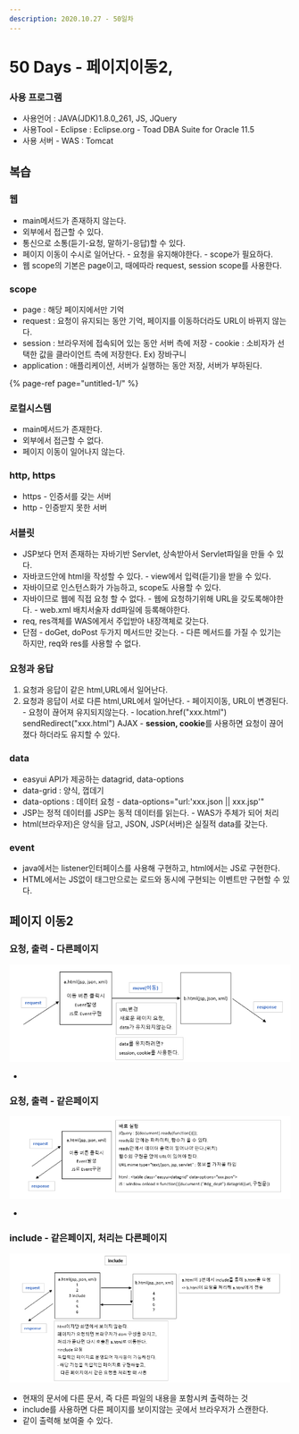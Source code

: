 ```yaml
---
description: 2020.10.27 - 50일차
---
```


# 50 Days - 페이지이동2,

### 사용 프로그램

* 사용언어 : JAVA\(JDK\)1.8.0\_261, JS, JQuery
* 사용Tool  - Eclipse : Eclipse.org - Toad DBA Suite for Oracle 11.5
* 사용 서버 - WAS : Tomcat

## 복습

### 웹

* main메서드가 존재하지 않는다.
* 외부에서 접근할 수 있다.
* 통신으로 소통\(듣기-요청, 말하기-응답\)할 수 있다.
* 페이지 이동이 수시로 일어난다. - 요청을 유지해야한다.  - scope가 필요하다.
* 웹 scope의 기본은 page이고, 때에따라 request, session scope를 사용한다.

### scope

* page : 해당 페이지에서만 기억
* request : 요청이 유지되는 동안 기억, 페이지를 이동하더라도 URL이 바뀌지 않는다.
* session : 브라우저에 접속되어 있는 동안 서버 측에 저장 - cookie : 소비자가 선택한 값을 클라이언트 측에 저장한다. Ex\) 장바구니
* application : 애플리케이션, 서버가 실행하는 동안 저장, 서버가 부하된다.

{% page-ref page="untitled-1/" %}

### 로컬시스템

* main메서드가 존재한다.
* 외부에서 접근할 수 없다.
* 페이지 이동이 일어나지 않는다.

### http, https

* https - 인증서를 갖는 서버
* http - 인증받지 못한 서버

### 서블릿

* JSP보다 먼저 존재하는 자바기반 Servlet, 상속받아서 Servlet파일을 만들 수 있다.
* 자바코드안에 html을 작성할 수 있다. - view에서 입력\(듣기\)을 받을 수 있다.
* 자바이므로 인스턴스화가 가능하고, scope도 사용할 수 있다.
* 자바이므로 웹에 직접 요청 할 수 없다. - 웹에 요청하기위해 URL을 갖도록해야한다. - web.xml 배치서술자 dd파일에 등록해야한다.
* req, res객체를 WAS에게서 주입받아 내장객체로 갖는다.
* 단점 - doGet, doPost 두가지 메서드만 갖는다. - 다른 메서드를 가질 수 있기는 하지만, req와 res를 사용할 수 없다. 

### 요청과 응답

1. 요청과 응답이 같은 html,URL에서 일어난다.
2. 요청과 응답이 서로 다른 html,URL에서 일어난다. - 페이지이동, URL이 변경된다. - 요청이 끊어져 유지되지않는다. - location.href\("xxx.html"\)   sendRedirect\("xxx.html"\)   AJAX - **session, cookie**를 사용하면 요청이 끊어졌다 하더라도 유지할 수 있다.

### data

* easyui API가 제공하는 datagrid, data-options
* data-grid : 양식, 껍데기
* data-options : 데이터 요청 - data-options="url:'xxx.json \|\| xxx.jsp'"
* JSP는 정적 데이터를 JSP는 동적 데이터를 읽는다. - WAS가 주체가 되어 처리
* html\(브라우저\)은 양식을 담고, JSON, JSP\(서버\)은 실질적 data를 갖는다.

### event

* java에서는 listener인터페이스를 사용해 구현하고, html에서는 JS로 구현한다.
* HTML에서는 JS없이 태그만으로는 로드와 동시에 구현되는 이벤트만 구현할 수 있다.

## 페이지 이동2

### 요청, 출력 - 다른페이지

![](../.gitbook/assets/1%20%2848%29.png)

* 
### 요청, 출력 - 같은페이지

![](../.gitbook/assets/2%20%2837%29.png)

* 
### include  - 같은페이지, 처리는 다른페이지

![](../.gitbook/assets/3%20%2830%29.png)

* 현재의 문서에 다른 문서, 즉 다른 파일의 내용을 포함시켜 출력하는 것
* include를 사용하면 다른 페이지를 보이지않는 곳에서 브라우저가 스캔한다.
* 같이 출력해 보여줄 수 있다.



